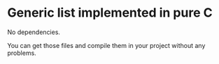 # Generic list implemented in pure C
No dependencies.

You can get those files and compile them in your project without any problems.

